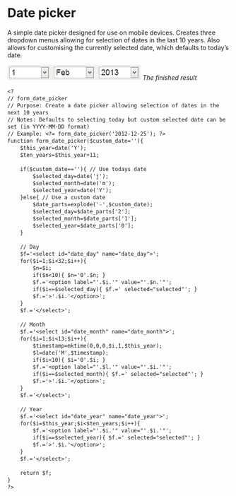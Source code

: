 # Date picker

A simple date picker designed for use on mobile devices. Creates three dropdown menus allowing for selection of dates in the last 10 years. Also allows for customising the currently selected date, which defaults to today’s date.

![Date picker](/images/brendan/date-picker.png)
*The finished result*

	<?
	// form_date_picker
	// Purpose: Create a date picker allowing selection of dates in the next 10 years
	// Notes: Defaults to selecting today but custom selected date can be set (in YYYY-MM-DD format)
	// Example: <?= form_date_picker('2012-12-25'); ?>
	function form_date_picker($custom_date=''){
		$this_year=date('Y');
		$ten_years=$this_year+11;

		if($custom_date==''){ // Use todays date
			$selected_day=date('j');
			$selected_month=date('m');
			$selected_year=date('Y');
		}else{ // Use a custom date
			$date_parts=explode('-',$custom_date);
			$selected_day=$date_parts['2'];
			$selected_month=$date_parts['1'];
			$selected_year=$date_parts['0'];
		}

		// Day
		$f='<select id="date_day" name="date_day">';
		for($i=1;$i<32;$i++){
			$n=$i;
			if($n<10){ $n='0'.$n; }
			$f.='<option label="'.$i.'" value="'.$n.'"';
			if($i==$selected_day){ $f.=' selected="selected"'; }
			$f.='>'.$i.'</option>';
		}
		$f.='</select>';

		// Month
		$f.='<select id="date_month" name="date_month">';
		for($i=1;$i<13;$i++){
			$timestamp=mktime(0,0,0,$i,1,$this_year);
			$l=date('M',$timestamp);
			if($i<10){ $i='0'.$i; }
			$f.='<option label="'.$l.'" value="'.$i.'"';
			if($i==$selected_month){ $f.=' selected="selected"'; }
			$f.='>'.$i.'</option>';
		}
		$f.='</select>';

		// Year
		$f.='<select id="date_year" name="date_year">';
		for($i=$this_year;$i<$ten_years;$i++){
			$f.='<option label="'.$i.'" value="'.$i.'"';
			if($i==$selected_year){ $f.=' selected="selected"'; }
			$f.='>'.$i.'</option>';
		}
		$f.='</select>';

		return $f;
	}
	?>
